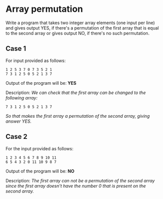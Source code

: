# Array permutation
Write a program that takes two integer array elements (one input per line) and gives output YES, if there's a permutation of the first array that is equal to the second array or gives output NO, if there's no such permutation.

## Case 1
For input provided as follows:

```
1 2 5 3 7 0 7 3 5 2 1
7 3 1 2 5 0 5 2 1 3 7
```

Output of the program will be: **YES**

Description: _We can check that the first array can be changed to the following array:_
```
7 3 1 2 5 0 5 2 1 3 7
```
_So that makes the first array a permutation of the second array, giving answer YES._

## Case 2
For the input provided as follows:

```
1 2 3 4 5 6 7 8 9 10 11
6 5 4 3 2 0 11 10 9 8 7
```

Output of the program will be: **NO**

Description: _The first array can not be a permutation of the second array since the first array doesn't have the number 0 that is present on the second array._
